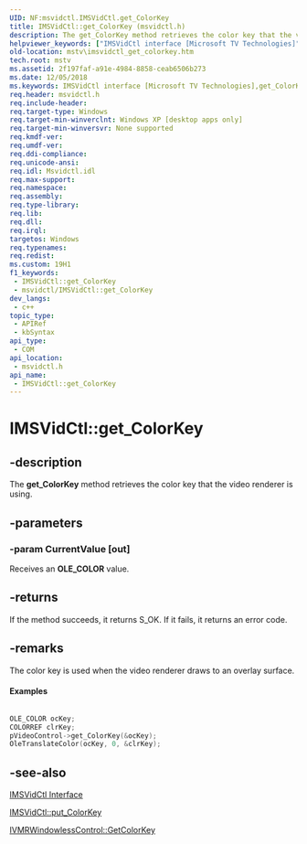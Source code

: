 ```yaml
---
UID: NF:msvidctl.IMSVidCtl.get_ColorKey
title: IMSVidCtl::get_ColorKey (msvidctl.h)
description: The get_ColorKey method retrieves the color key that the video renderer is using.
helpviewer_keywords: ["IMSVidCtl interface [Microsoft TV Technologies]","get_ColorKey method","IMSVidCtl.get_ColorKey","IMSVidCtl::get_ColorKey","IMSVidCtlget_ColorKey","get_ColorKey","get_ColorKey method [Microsoft TV Technologies]","get_ColorKey method [Microsoft TV Technologies]","IMSVidCtl interface","mstv.imsvidctl_get_colorkey","msvidctl/IMSVidCtl::get_ColorKey"]
old-location: mstv\imsvidctl_get_colorkey.htm
tech.root: mstv
ms.assetid: 2f197faf-a91e-4984-8858-ceab6506b273
ms.date: 12/05/2018
ms.keywords: IMSVidCtl interface [Microsoft TV Technologies],get_ColorKey method, IMSVidCtl.get_ColorKey, IMSVidCtl::get_ColorKey, IMSVidCtlget_ColorKey, get_ColorKey, get_ColorKey method [Microsoft TV Technologies], get_ColorKey method [Microsoft TV Technologies],IMSVidCtl interface, mstv.imsvidctl_get_colorkey, msvidctl/IMSVidCtl::get_ColorKey
req.header: msvidctl.h
req.include-header: 
req.target-type: Windows
req.target-min-winverclnt: Windows XP [desktop apps only]
req.target-min-winversvr: None supported
req.kmdf-ver: 
req.umdf-ver: 
req.ddi-compliance: 
req.unicode-ansi: 
req.idl: Msvidctl.idl
req.max-support: 
req.namespace: 
req.assembly: 
req.type-library: 
req.lib: 
req.dll: 
req.irql: 
targetos: Windows
req.typenames: 
req.redist: 
ms.custom: 19H1
f1_keywords:
 - IMSVidCtl::get_ColorKey
 - msvidctl/IMSVidCtl::get_ColorKey
dev_langs:
 - c++
topic_type:
 - APIRef
 - kbSyntax
api_type:
 - COM
api_location:
 - msvidctl.h
api_name:
 - IMSVidCtl::get_ColorKey
---
```


# IMSVidCtl::get_ColorKey


## -description

The <b>get_ColorKey</b> method retrieves the color key that the video renderer is using.

## -parameters

### -param CurrentValue [out]

Receives an <b>OLE_COLOR</b> value.

## -returns

If the method succeeds, it returns S_OK. If it fails, it returns an error code.

## -remarks

The color key is used when the video renderer draws to an overlay surface.


#### Examples


```cpp

OLE_COLOR ocKey;
COLORREF clrKey;
pVideoControl->get_ColorKey(&ocKey);
OleTranslateColor(ocKey, 0, &clrKey);
```

## -see-also

<a href="/previous-versions/windows/desktop/mstv/msvidctl">IMSVidCtl Interface</a>



<a href="/previous-versions/windows/desktop/api/msvidctl/nf-msvidctl-imsvidctl-put_colorkey">IMSVidCtl::put_ColorKey</a>



<a href="/windows/desktop/api/strmif/nf-strmif-ivmrwindowlesscontrol-getcolorkey">IVMRWindowlessControl::GetColorKey</a>

